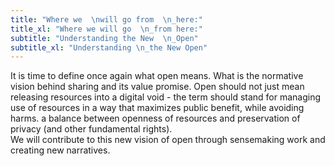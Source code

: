 ```yaml
---
title: "Where we  \nwill go from  \n_here:"
title_xl: "Where we will go  \n_from here:"
subtitle: "Understanding the New  \n_Open"
subtitle_xl: "Understanding \n_the New Open"
---
```

It is time to define once again what open means. What is the normative vision behind sharing and its value promise. Open should not just mean releasing resources into a digital void - the term should stand for managing use of resources in a way that maximizes public benefit, while avoiding harms. a balance between openness of resources and preservation of privacy (and other fundamental rights).  
We will contribute to this new vision of open through sensemaking work and creating new narratives.
